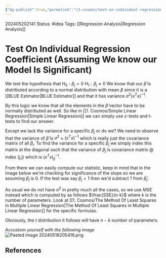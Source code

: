 ```yaml
---
{"dg-publish":true,"permalink":"/1-cosmos/test-on-individual-regression-coefficient-assuming-we-know-our-model-is-significant/","created":"2024-08-31T23:47:13.935-04:00","updated":"2024-06-06T16:17:18.317-04:00"}
---
```


202405202141
Status: #idea
Tags: [[Regression Analysis\|Regression Analysis]]
# Test On Individual Regression Coefficient (Assuming We know our Model Is Significant)

We test the hypothesis that 
$H_0: \beta_j = 0$
$H_1: \beta_j \ne 0$
We know that our $\hat \beta$ is distributed according to a normal distribution with mean $\beta$ since it is a [[BLUE Estimator\|BLUE Estimator]] and that it has variance $\sigma^2(x^Tx)^{-1}$.

By this logic we know that all the elements in the $\hat \beta$ vector have to be normally distributed as well. So like in [[1. Cosmos/Simple Linear Regression\|Simple Linear Regression]] we can simply use z-tests and t-tests to find our answer.

Except we lack the variance for a specific $\beta_j$ or do we? We need to observe that the variance of $\hat \beta$ is $\sigma^2$ $\times$ $(x^Tx)^{-1}$ which is really just the covariance matrix of all $\beta_i$. To find the variance for a specific $\beta_j$ we simply index this matrix at the diagonal such that the variance of $\beta_j$ is $\text{covariance matrix @ index (j,j)}$ which is $(x^Tx)^{-1}_{jj}$.

From there we can easily compute our statistic, keep in mind that in the image below we're checking for significance of the slope so we are assuming $\beta_j$ is $0$. If the test was say $\beta_j=1$ then we'd subtract 1 from $\hat \beta_j$.

As usual we do not have $\sigma^2$ in pretty much all the cases, so we use $MSE$ instead which is computed by as follows $\frac{SSE}{n-k}$ where $k$ is the number of parameters. Look at [[1. Cosmos/The Method Of Least Squares in Multiple Linear Regression\|The Method Of Least Squares in Multiple Linear Regression]] for the specific formulas.

Obviously, the $t$ distribution it follows will have $n-k$ number of parameters.

*Accustom yourself with the following image*
![Pasted image 20240518205416.png](/img/user/3.%20Black%20Holes/Files/Pasted%20image%2020240518205416.png)

## References